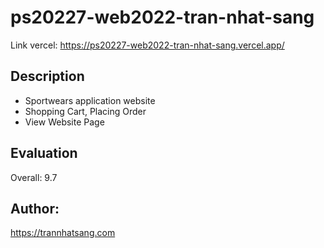# ps20227-web2022-tran-nhat-sang
Link vercel:
https://ps20227-web2022-tran-nhat-sang.vercel.app/

## Description
- Sportwears application website
- Shopping Cart, Placing Order
- View Website Page
## Evaluation

Overall: 9.7
## Author:
https://trannhatsang.com
